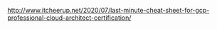 http://www.itcheerup.net/2020/07/last-minute-cheat-sheet-for-gcp-professional-cloud-architect-certification/

